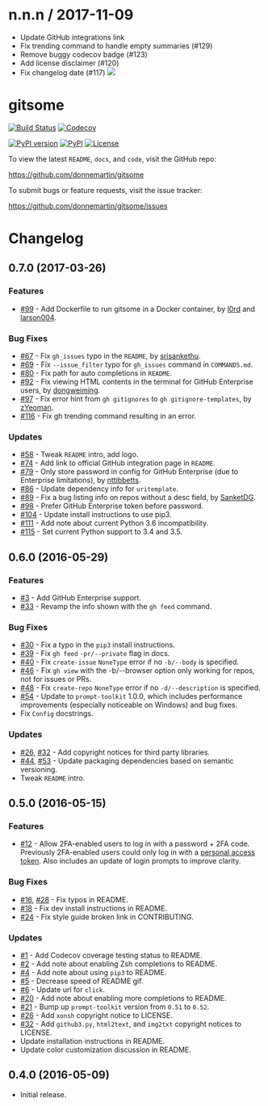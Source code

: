 
n.n.n / 2017-11-09
==================

  * Update GitHub integrations link
  * Fix trending command to handle empty summaries (#129)
  * Remove buggy codecov badge (#123)
  * Add license disclaimer (#120)
  * Fix changelog date (#117)
![](http://i.imgur.com/0SXZ90y.gif)

gitsome
=======

[![Build Status](https://travis-ci.org/donnemartin/gitsome.svg?branch=master)](https://travis-ci.org/donnemartin/gitsome) [![Codecov](https://img.shields.io/codecov/c/github/donnemartin/gitsome.svg)](https://codecov.io/github/donnemartin/gitsome)

[![PyPI version](https://badge.fury.io/py/gitsome.svg)](http://badge.fury.io/py/gitsome) [![PyPI](https://img.shields.io/pypi/pyversions/gitsome.svg)](https://pypi.python.org/pypi/gitsome/) [![License](https://img.shields.io/:license-apache-blue.svg)](http://www.apache.org/licenses/LICENSE-2.0.html)

To view the latest `README`, `docs`, and `code`, visit the GitHub repo:

https://github.com/donnemartin/gitsome

To submit bugs or feature requests, visit the issue tracker:

https://github.com/donnemartin/gitsome/issues

Changelog
=========

0.7.0 (2017-03-26)
------------------

### Features

* [#99](https://github.com/donnemartin/gitsome/pull/99) - Add Dockerfile to run gitsome in a Docker container, by [l0rd](https://github.com/l0rd) and [larson004](https://github.com/larson004).

### Bug Fixes

* [#67](https://github.com/donnemartin/gitsome/pull/67) - Fix `gh_issues` typo in the `README`, by [srisankethu](https://github.com/srisankethu).
* [#69](https://github.com/donnemartin/gitsome/pull/69) - Fix `--issue_filter` typo for `gh_issues` command in `COMMANDS.md`.
* [#80](https://github.com/donnemartin/gitsome/pull/80) - Fix path for auto completions in `README`.
* [#92](https://github.com/donnemartin/gitsome/pull/92) - Fix viewing HTML contents in the terminal for GitHub Enterprise users, by [dongweiming](https://github.com/dongweiming).
* [#97](https://github.com/donnemartin/gitsome/pull/97) - Fix error hint from `gh gitignores` to `gh gitignore-templates`, by [zYeoman](https://github.com/zYeoman).
* [#116](https://github.com/donnemartin/gitsome/pull/116) - Fix gh trending command resulting in an error.

### Updates

* [#58](https://github.com/donnemartin/gitsome/pull/58) - Tweak `README` intro, add logo.
* [#74](https://github.com/donnemartin/gitsome/pull/74) - Add link to official GitHub integration page in `README`.
* [#79](https://github.com/donnemartin/gitsome/pull/79) - Only store password in config for GitHub Enterprise (due to Enterprise limitations), by [nttibbetts](https://github.com/nttibbetts).
* [#86](https://github.com/donnemartin/gitsome/pull/86) - Update dependency info for `uritemplate`.
* [#89](https://github.com/donnemartin/gitsome/pull/89) - Fix a bug listing info on repos without a desc field, by [SanketDG](https://github.com/SanketDG).
* [#98](https://github.com/donnemartin/gitsome/pull/98) - Prefer GitHub Enterprise token before password.
* [#104](https://github.com/donnemartin/gitsome/pull/104) - Update install instructions to use pip3.
* [#111](https://github.com/donnemartin/gitsome/pull/111) - Add note about current Python 3.6 incompatibility.
* [#115](https://github.com/donnemartin/gitsome/pull/115) - Set current Python support to 3.4 and 3.5.

0.6.0 (2016-05-29)
------------------

### Features

* [#3](https://github.com/donnemartin/gitsome/issues/3) - Add GitHub Enterprise support.
* [#33](https://github.com/donnemartin/gitsome/issues/33) - Revamp the info shown with the `gh feed` command.

### Bug Fixes

* [#30](https://github.com/donnemartin/gitsome/issues/30) - Fix a typo in the `pip3` install instructions.
* [#39](https://github.com/donnemartin/gitsome/issues/39) - Fix `gh feed` `-pr/--private` flag in docs.
* [#40](https://github.com/donnemartin/gitsome/issues/40) - Fix `create-issue` `NoneType` error if no `-b/--body` is specified.
* [#46](https://github.com/donnemartin/gitsome/issues/46) - Fix `gh view` with the -b/--browser option only working for repos, not for issues or PRs.
* [#48](https://github.com/donnemartin/gitsome/issues/48) - Fix `create-repo` `NoneType` error if no `-d/--description` is specified.
* [#54](https://github.com/donnemartin/gitsome/pull/54) - Update to `prompt-toolkit` 1.0.0, which includes performance improvements (especially noticeable on Windows) and bug fixes.
* Fix `Config` docstrings.

### Updates

* [#26](https://github.com/donnemartin/gitsome/issues/26), [#32](https://github.com/donnemartin/gitsome/issues/32) - Add copyright notices for third
party libraries.
* [#44](https://github.com/donnemartin/gitsome/pull/44), [#53](https://github.com/donnemartin/gitsome/pull/53) - Update packaging dependencies based on semantic versioning.
* Tweak `README` intro.

0.5.0 (2016-05-15)
------------------

### Features

* [#12](https://github.com/donnemartin/gitsome/issues/12) - Allow 2FA-enabled users to log in with a password + 2FA code.  Previously 2FA-enabled users could only log in with a [personal access token](https://github.com/settings/tokens).  Also includes an update of login prompts to improve clarity.

### Bug Fixes

* [#16](https://github.com/donnemartin/gitsome/pull/16), [#28](https://github.com/donnemartin/gitsome/pull/28) - Fix typos in README.
* [#18](https://github.com/donnemartin/gitsome/pull/18) - Fix dev install instructions in README.
* [#24](https://github.com/donnemartin/gitsome/pull/24) - Fix style guide broken link in CONTRIBUTING.

### Updates

* [#1](https://github.com/donnemartin/gitsome/issues/1) - Add Codecov coverage testing status to README.
* [#2](https://github.com/donnemartin/gitsome/issues/2) - Add note about enabling Zsh completions to README.
* [#4](https://github.com/donnemartin/gitsome/issues/4) - Add note about using `pip3` to README.
* [#5](https://github.com/donnemartin/gitsome/issues/5) - Decrease speed of README gif.
* [#6](https://github.com/donnemartin/gitsome/pull/6) - Update url for `click`.
* [#20](https://github.com/donnemartin/gitsome/issues/20) - Add note about enabling more completions to README.
* [#21](https://github.com/donnemartin/gitsome/issues/21) - Bump up `prompt-toolkit` version from `0.51` to `0.52`.
* [#26](https://github.com/donnemartin/gitsome/issues/26) - Add `xonsh` copyright notice to LICENSE.
* [#32](https://github.com/donnemartin/gitsome/pull/32) - Add `github3.py`, `html2text`, and `img2txt` copyright notices to LICENSE.
* Update installation instructions in README.
* Update color customization discussion in README.

0.4.0 (2016-05-09)
------------------

* Initial release.
